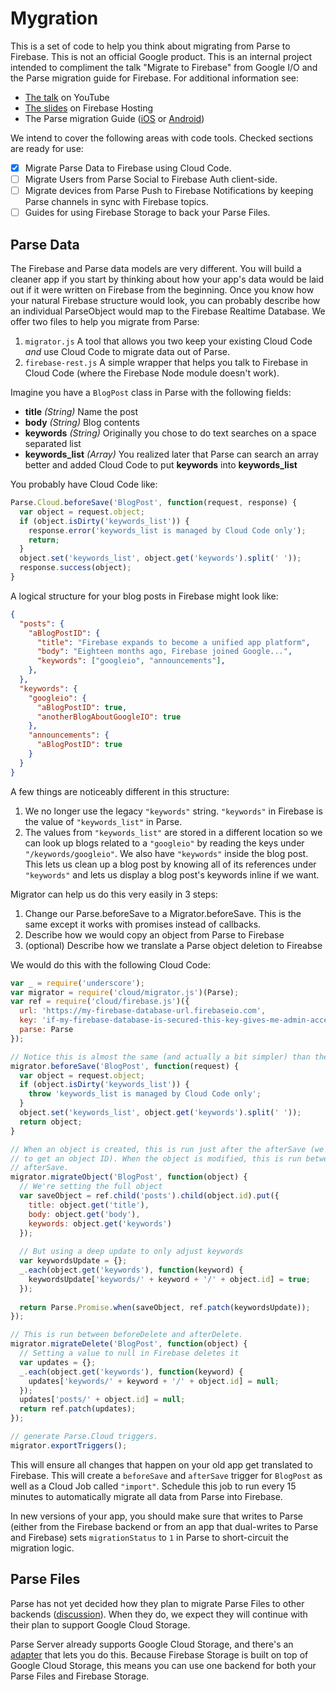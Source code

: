 # Mygration

This is a set of code to help you think about migrating from Parse to Firebase.
This is not an official Google product. This is an internal project intended to compliment the talk "Migrate to Firebase" from Google I/O and the Parse migration guide for Firebase. For additional information see:

* [The talk](https://www.youtube.com/watch?v=RWM9J6Mvu-4) on YouTube
* [The slides](https://migrateto.firebaseapp.io) on Firebase Hosting
* The Parse migration Guide ([iOS](https://firebase.google.com/support/guides/parse-ios) or [Android](https://firebase.google.com/support/guides/parse-android))

We intend to cover the following areas with code tools. Checked sections are ready for use:

- [x] Migrate Parse Data to Firebase using Cloud Code.
- [ ] Migrate Users from Parse Social to Firebase Auth client-side.
- [ ] Migrate devices from Parse Push to Firebase Notifications by keeping Parse channels in sync with Firebase topics.
- [ ] Guides for using Firebase Storage to back your Parse Files.

## Parse Data

The Firebase and Parse data models are very different. You will build
a cleaner app if you start by thinking about how your app's data would be laid
out if it were written on Firebase from the beginning. Once you know how your
natural Firebase structure would look, you can probably describe how an
individual ParseObject would map to the Firebase Realtime
Database. We offer two files to help you migrate from Parse:

 1. `migrator.js` A tool that allows you two keep your existing Cloud Code *and* use Cloud Code to migrate data out of Parse.
 2. `firebase-rest.js` A simple wrapper that helps you talk to Firebase in Cloud Code (where the Firebase Node module doesn't work).
 
Imagine you have a `BlogPost` class in Parse with the following fields:

* **title** *(String)* Name the post
* **body** *(String)* Blog contents
* **keywords** *(String)* Originally you chose to do text searches on a space separated list
* **keywords_list** *(Array)* You realized later that Parse can search an array better and added Cloud Code to put **keywords** into **keywords_list**

You probably have Cloud Code like:

```js
Parse.Cloud.beforeSave('BlogPost', function(request, response) {
  var object = request.object;
  if (object.isDirty('keywords_list')) {
    response.error('keywords_list is managed by Cloud Code only');
    return;
  }
  object.set('keywords_list', object.get('keywords').split(' '));
  response.success(object);
}
```

A logical structure for your blog posts in Firebase might look like:

```json
{
  "posts": {
    "aBlogPostID": {
      "title": "Firebase expands to become a unified app platform",
      "body": "Eighteen months ago, Firebase joined Google...",
      "keywords": ["googleio", "announcements"],
    },
  },
  "keywords": {
    "googleio": {
      "aBlogPostID": true,
      "anotherBlogAboutGoogleIO": true
    },
    "announcements": {
      "aBlogPostID": true
    }
  }
}
```

A few things are noticeably different in this structure:

1. We no longer use the legacy `"keywords"` string. `"keywords"` in Firebase is the value of `"keywords_list"` in Parse.
2. The values from `"keywords_list"` are stored in a different location so we can look up blogs related to a `"googleio"` by reading the keys under `"/keywords/googleio"`. We also have `"keywords"` inside the blog post. This lets us clean up a blog post by knowing all of its references under `"keywords"` and lets us display a blog post's keywords inline if we want.

Migrator can help us do this very easily in 3 steps:

1. Change our Parse.beforeSave to a Migrator.beforeSave. This is the same except it works with promises instead of callbacks.
2. Describe how we would copy an object from Parse to Firebase
3. (optional) Describe how we translate a Parse object deletion to Fireabse

We would do this with the following Cloud Code:

```js
var _ = require('underscore');
var migrator = require('cloud/migrator.js')(Parse);
var ref = require('cloud/firebase.js')({
  url: 'https://my-firebase-database-url.firebaseio.com',
  key: 'if-my-firebase-database-is-secured-this-key-gives-me-admin-access',
  parse: Parse
});

// Notice this is almost the same (and actually a bit simpler) than the original beforeSave
migrator.beforeSave('BlogPost', function(request) {
  var object = request.object;
  if (object.isDirty('keywords_list')) {
    throw 'keywords_list is managed by Cloud Code only';
  }
  object.set('keywords_list', object.get('keywords').split(' '));
  return object;
}

// When an object is created, this is run just after the afterSave (we need a second pass
// to get an object ID). When the object is modified, this is run between beforeSave and
// afterSave.
migrator.migrateObject('BlogPost', function(object) {
  // We're setting the full object
  var saveObject = ref.child('posts').child(object.id).put({
    title: object.get('title'),
    body: object.get('body'),
    keywords: object.get('keywords')
  });
  
  // But using a deep update to only adjust keywords
  var keywordsUpdate = {};
  _.each(object.get('keywords'), function(keyword) {
    keywordsUpdate['keywords/' + keyword + '/' + object.id] = true;
  });
  
  return Parse.Promise.when(saveObject, ref.patch(keywordsUpdate));
});

// This is run between beforeDelete and afterDelete.
migrator.migrateDelete('BlogPost', function(object) {
  // Setting a value to null in Firebase deletes it
  var updates = {};
  _.each(object.get('keywords'), function(keyword) {
    updates['keywords/' + keyword + '/' + object.id] = null;
  });
  updates['posts/' + object.id] = null;
  return ref.patch(updates);
});

// generate Parse.Cloud triggers.
migrator.exportTriggers();
```

This will ensure all changes that happen on your old app get translated to Firebase.
This will create a `beforeSave` and `afterSave` trigger for `BlogPost` as well as a Cloud Job
called `"import"`. Schedule this job to run every 15 minutes to automatically migrate all
data from Parse into Firebase.

In new versions of your app, you should make sure that writes to Parse (either from the Firebase
backend or from an app that dual-writes to Parse and Firebase) sets `migrationStatus` to `1` in
Parse to short-circuit the migration logic.

## Parse Files

Parse has not yet decided how they plan to migrate Parse Files to other
backends
([discussion](https://github.com/ParsePlatform/parse-server/wiki/Configuring-File-Adapters
)). When they do, we expect they will continue with their plan to
support Google Cloud Storage.

Parse Server already supports Google Cloud Storage, and there's an
[adapter](https://www.npmjs.com/package/parse-server-gcs-adapter) that lets you do this.
Because Firebase Storage is built on top of Google Cloud Storage, this
means you can use one backend for both your Parse Files and Firebase
Storage.

